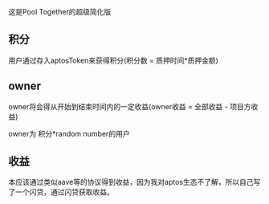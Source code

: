 这是Pool Together的超级简化版

## 积分
用户通过存入aptosToken来获得积分(积分数 = 质押时间*质押金额)

## owner
owner将会得从开始到结束时间内的一定收益(owner收益 = 全部收益 - 项目方收益)

owner为 积分*random number的用户

## 收益
本应该通过类似aave等的协议得到收益，因为我对aptos生态不了解，所以自己写了一个闪贷，通过闪贷获取收益。